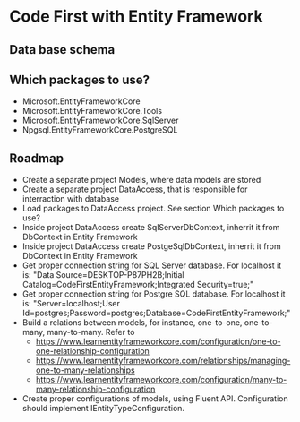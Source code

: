 # Code First with Entity Framework

## Data base schema

## Which packages to use?

- Microsoft.EntityFrameworkCore
- Microsoft.EntityFrameworkCore.Tools
- Microsoft.EntityFrameworkCore.SqlServer
- Npgsql.EntityFrameworkCore.PostgreSQL

## Roadmap

- Create a separate project Models, where data models are stored
- Create a separate project DataAccess, that is responsible for interraction with database
- Load packages to DataAccess project. See section Which packages to use?
- Inside project DataAccess create SqlServerDbContext, inherrit it from DbContext in Entity Framework
- Inside project DataAccess create PostgeSqlDbContext, inherrit it from DbContext in Entity Framework
- Get proper connection string for SQL Server database. For localhost it is: "Data Source=DESKTOP-P87PH2B;Initial Catalog=CodeFirstEntityFramework;Integrated Security=true;"
- Get proper connection string for Postgre SQL database. For localhost it is: "Server=localhost;User Id=postgres;Password=postgres;Database=CodeFirstEntityFramework;"
- Build a relations between models, for instance, one-to-one, one-to-many, many-to-many. Refer to
  - https://www.learnentityframeworkcore.com/configuration/one-to-one-relationship-configuration
  - https://www.learnentityframeworkcore.com/relationships/managing-one-to-many-relationships
  - https://www.learnentityframeworkcore.com/configuration/many-to-many-relationship-configuration
- Create proper configurations of models, using Fluent API. Configuration should implement IEntityTypeConfiguration<T>.
